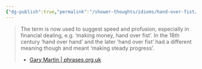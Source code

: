 ```yaml
---
{"dg-publish":true,"permalink":"/shower-thoughts/idioms/hand-over-fist/","dgPassFrontmatter":true}
---
```


> The term is now used to suggest speed and profusion, especially in financial dealing, e.g. ‘making money, hand over fist’. In the 18th century ‘hand over hand’ and the later ‘hand over fist’ had a different meaning though and meant ‘making steady progress’.
> - [Gary Martin | phrases.org.uk](https://www.phrases.org.uk/meanings/hand-over-fist.html)